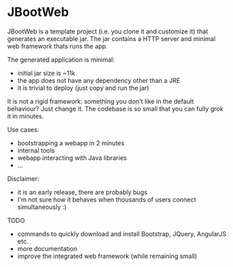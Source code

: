 JBootWeb
========

JBootWeb is a template project (i.e. you clone it and customize it) that
generates an executable jar. The jar contains a HTTP server and minimal
web framework thats runs the app.

The generated application is minimal:
 - initial jar size is ~11k
 - the app does not have any dependency other than a JRE
 - it is trivial to deploy (just copy and run the jar)

It is not a rigid framework: something you don't like in the default
behaviour? Just change it. The codebase is so small that you can fully
grok it in minutes.

Use cases:
 - bootstrapping a webapp in 2 minutes
 - internal tools
 - webapp interacting with Java libraries
 - ...

Disclaimer:
 - it is an early release, there are probably bugs
 - I'm not sure how it behaves when thousands of users connect simultaneously :)

TODO
 - commands to quickly download and install Bootstrap, JQuery, AngularJS etc.
 - more documentation
 - improve the integrated web framework (while remaining small)
